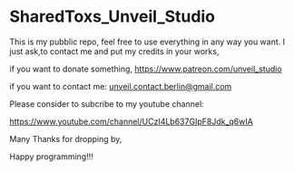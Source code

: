 # SharedToxs_Unveil_Studio

This is my pubblic repo, feel free to use everything in any way you want.
I just ask,to contact me and put my credits in your works,

if you want to donate something,
https://www.patreon.com/unveil_studio

if you want to contact me:
unveil.contact.berlin@gmail.com


Please consider to subcribe to my youtube channel:

https://www.youtube.com/channel/UCzI4Lb637GIpF8Jdk_q6wIA


Many Thanks for dropping by,

Happy programming!!!
 
